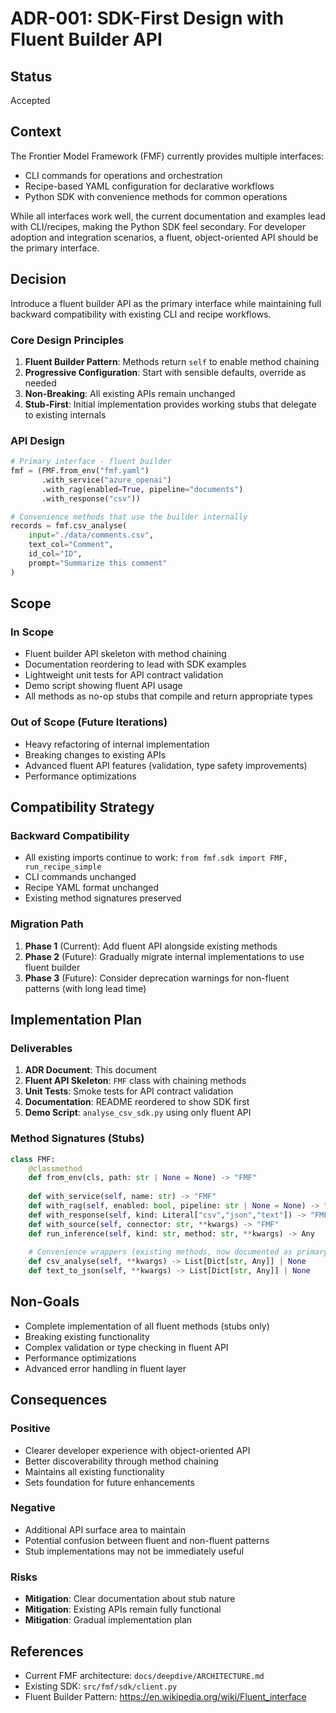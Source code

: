 # ADR-001: SDK-First Design with Fluent Builder API

## Status
Accepted

## Context
The Frontier Model Framework (FMF) currently provides multiple interfaces:
- CLI commands for operations and orchestration
- Recipe-based YAML configuration for declarative workflows  
- Python SDK with convenience methods for common operations

While all interfaces work well, the current documentation and examples lead with CLI/recipes, making the Python SDK feel secondary. For developer adoption and integration scenarios, a fluent, object-oriented API should be the primary interface.

## Decision
Introduce a fluent builder API as the primary interface while maintaining full backward compatibility with existing CLI and recipe workflows.

### Core Design Principles
1. **Fluent Builder Pattern**: Methods return `self` to enable method chaining
2. **Progressive Configuration**: Start with sensible defaults, override as needed
3. **Non-Breaking**: All existing APIs remain unchanged
4. **Stub-First**: Initial implementation provides working stubs that delegate to existing internals

### API Design
```python
# Primary interface - fluent builder
fmf = (FMF.from_env("fmf.yaml")
       .with_service("azure_openai")
       .with_rag(enabled=True, pipeline="documents")
       .with_response("csv"))

# Convenience methods that use the builder internally
records = fmf.csv_analyse(
    input="./data/comments.csv",
    text_col="Comment", 
    id_col="ID",
    prompt="Summarize this comment"
)
```

## Scope

### In Scope
- Fluent builder API skeleton with method chaining
- Documentation reordering to lead with SDK examples
- Lightweight unit tests for API contract validation
- Demo script showing fluent API usage
- All methods as no-op stubs that compile and return appropriate types

### Out of Scope (Future Iterations)
- Heavy refactoring of internal implementation
- Breaking changes to existing APIs
- Advanced fluent API features (validation, type safety improvements)
- Performance optimizations

## Compatibility Strategy

### Backward Compatibility
- All existing imports continue to work: `from fmf.sdk import FMF, run_recipe_simple`
- CLI commands unchanged
- Recipe YAML format unchanged
- Existing method signatures preserved

### Migration Path
1. **Phase 1** (Current): Add fluent API alongside existing methods
2. **Phase 2** (Future): Gradually migrate internal implementations to use fluent builder
3. **Phase 3** (Future): Consider deprecation warnings for non-fluent patterns (with long lead time)

## Implementation Plan

### Deliverables
1. **ADR Document**: This document
2. **Fluent API Skeleton**: `FMF` class with chaining methods
3. **Unit Tests**: Smoke tests for API contract validation
4. **Documentation**: README reordered to show SDK first
5. **Demo Script**: `analyse_csv_sdk.py` using only fluent API

### Method Signatures (Stubs)
```python
class FMF:
    @classmethod
    def from_env(cls, path: str | None = None) -> "FMF"
    
    def with_service(self, name: str) -> "FMF"
    def with_rag(self, enabled: bool, pipeline: str | None = None) -> "FMF" 
    def with_response(self, kind: Literal["csv","json","text"]) -> "FMF"
    def with_source(self, connector: str, **kwargs) -> "FMF"
    def run_inference(self, kind: str, method: str, **kwargs) -> Any
    
    # Convenience wrappers (existing methods, now documented as primary)
    def csv_analyse(self, **kwargs) -> List[Dict[str, Any]] | None
    def text_to_json(self, **kwargs) -> List[Dict[str, Any]] | None
```

## Non-Goals
- Complete implementation of all fluent methods (stubs only)
- Breaking existing functionality
- Complex validation or type checking in fluent API
- Performance optimizations
- Advanced error handling in fluent layer

## Consequences

### Positive
- Clearer developer experience with object-oriented API
- Better discoverability through method chaining
- Maintains all existing functionality
- Sets foundation for future enhancements

### Negative
- Additional API surface area to maintain
- Potential confusion between fluent and non-fluent patterns
- Stub implementations may not be immediately useful

### Risks
- **Mitigation**: Clear documentation about stub nature
- **Mitigation**: Existing APIs remain fully functional
- **Mitigation**: Gradual implementation plan

## References
- Current FMF architecture: `docs/deepdive/ARCHITECTURE.md`
- Existing SDK: `src/fmf/sdk/client.py`
- Fluent Builder Pattern: https://en.wikipedia.org/wiki/Fluent_interface
